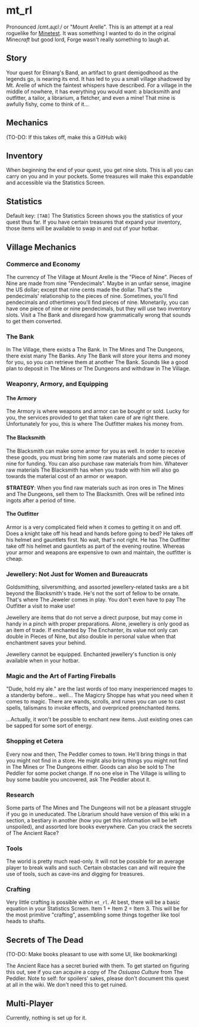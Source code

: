 # mt_rl #

Pronounced /ɛmt.aɻɛlː/ or "Mount Arelle". This is an attempt at a real
roguelike for [Minetest][1]. It was something I wanted to do in the original
Mine*craft* but good lord, Forge wasn't really something to laugh at.

[1]: http://minetest.net

## Story ##

Your quest for Etinarg's Band, an artifact to grant demigodhood as the
legends go, is nearing its end. It has led to you a small village shadowed
by Mt. Arelle of which the faintest whispers have described. For a village
in the middle of nowhere, it has everything you would want: a blacksmith and
outfitter, a tailor, a librarium, a fletcher, and even a mine! That mine is
awfully fishy, come to think of it...

## Mechanics ##

(TO-DO: If this takes off, make this a GitHub wiki)

## Inventory ##

When beginning the end of your quest, you get nine slots. This is all you
can carry on you and in your pockets. Some treasures will make this
expandable and accessible via the Statistics Screen.

## Statistics ##

Default key: `[TAB]`
The Statistics Screen shows you the statistics of your quest thus far. If
you have certain treasures that expand your inventory, those items will be
available to swap in and out of your hotbar.

## Village Mechanics ##

### Commerce and Economy ###

The currency of The Village at Mount Arelle is the "Piece of Nine". Pieces
of Nine are made from nine "Pendecimals". Maybe in an unfair sense, imagine
the US dollar; except that nine cents made the dollar. That's the
pendecimals' relationship to the pieces of nine. Sometimes, you'll find
pendecimals and othertimes you'll find pieces of nine. Monetarily, you can
have one piece of nine or nine pendecimals, but they will use two inventory
slots. Visit a The Bank and disregard how grammatically wrong that sounds to
get them converted.

### The Bank ###

In The Village, there exists a The Bank. In The Mines and The Dungeons, there
exist many The Banks. Any The Bank will store your items and money for you,
so you can retrieve them at another The Bank. Sounds like a good plan to
deposit in The Mines or The Dungeons and withdraw in The Village.

### Weaponry, Armory, and Equipping ###

#### The Armory ####

The Armory is where weapons and armor can be bought or sold. Lucky for you,
the services provided to get that taken care of are right there.
Unfortunately for you, this is where The Outfitter makes his money from.

#### The Blacksmith ####

The Blacksmith can make some armor for you as well. In order to receive
these goods, you must bring him some raw materials and some pieces of nine
for funding. You can also purchase raw materials from him. Whatever raw
materials The Blacksmith has when you trade with him will also go towards
the material cost of an armor or weapon.

**STRATEGY**: When you find raw materials such as iron ores in The Mines and
  The Dungeons, sell them to The Blacksmith. Ores will be refined into
  ingots after a period of time. 

#### The Outfitter ####

Armor is a very complicated field when it comes to getting it on and
off. Does a knight take off his head and hands before going to bed? He takes
off his helmet and gauntlets first. No wait, that's not right. He has The
Outfitter take off his helmet and gauntlets as part of the evening
routine. Whereas your armor and weapons are expensive to own and maintain,
the outfitter is cheap.

### Jewellery: Not Just for Women and Bureaucrats ###

Goldsmithing, silversmithing, and assorted jewellery-related tasks are a bit
beyond the Blacksmith's trade. He's not the sort of fellow to be
ornate. That's where The Jeweler comes in play. You don't even have to pay
The Outfitter a visit to make use!

Jewellery are items that do not serve a direct purpose, but may come in
handy in a pinch with proper preparations. Alone, jewellery is only good as
an item of trade. If enchanted by The Enchanter, its value not only can
double in Pieces of Nine, but also double in personal value when that
enchantment saves your behind.

Jewellery cannot be equipped. Enchanted jewellery's function is only
available when in your hotbar.

### Magic and the Art of Farting Fireballs ###

"Dude, hold my ale." are the last words of too many inexperienced mages to a
standerby before... well... The Magicry Shoppe has what you need when it
comes to magic. There are wands, scrolls, and runes you can use to cast
spells, talismans to invoke effects, and overpriced preënchanted items.

...Actually, it won't be possible to enchant new items. Just existing ones
can be sapped for some sort of energy.

### Shopping et Cetera ###

Every now and then, The Peddler comes to town. He'll bring things in that
you might not find in a store. He might also bring things you might not find
in The Mines or The Dungeons either. Goods can also be sold to The Peddler
for some pocket change. If no one else in The Village is willing to buy some
bauble you uncovered, ask The Peddler about it.

### Research ###

Some parts of The Mines and The Dungeons will not be a pleasant struggle if
you go in uneducated. The Librarium should have version of this wiki in a
section, a bestiary in another (how you get this information will be left
unspoiled), and assorted lore books everywhere. Can you crack the secrets of
The Ancient Race?

### Tools ###

The world is pretty much read-only. It will not be possible for an average
player to break walls and such. Certain obstacles can and will require the
use of tools, such as cave-ins and digging for treasures.

### Crafting ###

Very little crafting is possible within `mt_rl`. At best, there will
be a basic equation in your Statistics Screen. Item 1 + Item 2 = Item 3.
This will be for the most primitive "crafting", assembling some things
together like tool heads to shafts.

## Secrets of The Dead ##

(TO-DO: Make books pleasant to use with some UI, like bookmarking)

The Ancient Race has a secret buried with them. To get started on figuring
this out, see if you can acquire a copy of *The Osśuaso Culture* from The
Peddler. Note to self: for spoilers' sakes, please don't document this quest
at all in the wiki. We don't need this to get ruined.

## Multi-Player ##

Currently, nothing is set up for it.

